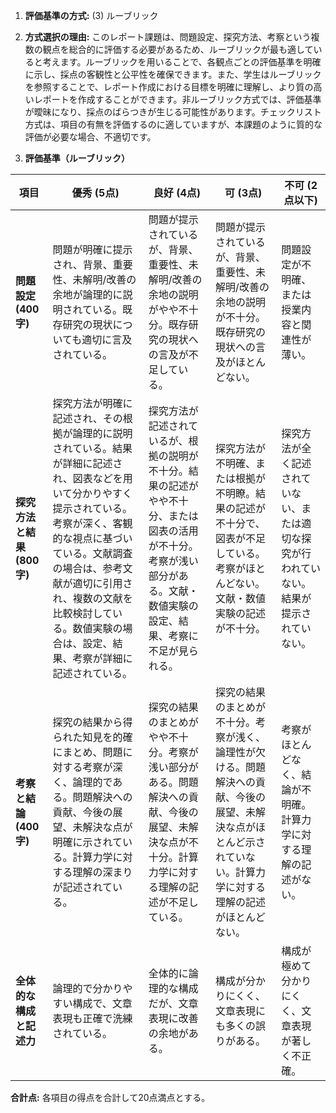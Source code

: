 1. **評価基準の方式:** (3) ルーブリック

2. **方式選択の理由:** このレポート課題は、問題設定、探究方法、考察という複数の観点を総合的に評価する必要があるため、ルーブリックが最も適していると考えます。ルーブリックを用いることで、各観点ごとの評価基準を明確に示し、採点の客観性と公平性を確保できます。また、学生はルーブリックを参照することで、レポート作成における目標を明確に理解し、より質の高いレポートを作成することができます。非ルーブリック方式では、評価基準が曖昧になり、採点のばらつきが生じる可能性があります。チェックリスト方式は、項目の有無を評価するのに適していますが、本課題のように質的な評価が必要な場合、不適切です。


3. **評価基準（ルーブリック）**

| 項目 | 優秀 (5点) | 良好 (4点) | 可 (3点) | 不可 (2点以下) |
|---|---|---|---|---|
| **問題設定 (400字)** | 問題が明確に提示され、背景、重要性、未解明/改善の余地が論理的に説明されている。既存研究の現状についても適切に言及されている。 | 問題が提示されているが、背景、重要性、未解明/改善の余地の説明がやや不十分。既存研究の現状への言及が不足している。 | 問題が提示されているが、背景、重要性、未解明/改善の余地の説明が不十分。既存研究の現状への言及がほとんどない。 | 問題設定が不明確、または授業内容と関連性が薄い。 |
| **探究方法と結果 (800字)** | 探究方法が明確に記述され、その根拠が論理的に説明されている。結果が詳細に記述され、図表などを用いて分かりやすく提示されている。考察が深く、客観的な視点に基づいている。文献調査の場合は、参考文献が適切に引用され、複数の文献を比較検討している。数値実験の場合は、設定、結果、考察が詳細に記述されている。 | 探究方法が記述されているが、根拠の説明が不十分。結果の記述がやや不十分、または図表の活用が不十分。考察が浅い部分がある。文献・数値実験の設定、結果、考察に不足が見られる。 | 探究方法が不明確、または根拠が不明瞭。結果の記述が不十分で、図表が不足している。考察がほとんどない。文献・数値実験の記述が不十分。 | 探究方法が全く記述されていない、または適切な探究が行われていない。結果が提示されていない。 |
| **考察と結論 (400字)** | 探究の結果から得られた知見を的確にまとめ、問題に対する考察が深く、論理的である。問題解決への貢献、今後の展望、未解決な点が明確に示されている。計算力学に対する理解の深まりが記述されている。 | 探究の結果のまとめがやや不十分。考察が浅い部分がある。問題解決への貢献、今後の展望、未解決な点が不十分。計算力学に対する理解の記述が不足している。 | 探究の結果のまとめが不十分。考察が浅く、論理性が欠ける。問題解決への貢献、今後の展望、未解決な点がほとんど示されていない。計算力学に対する理解の記述がほとんどない。 | 考察がほとんどなく、結論が不明確。計算力学に対する理解の記述がない。 |
| **全体的な構成と記述力** | 論理的で分かりやすい構成で、文章表現も正確で洗練されている。 | 全体的に論理的な構成だが、文章表現に改善の余地がある。 | 構成が分かりにくく、文章表現にも多くの誤りがある。 | 構成が極めて分かりにくく、文章表現が著しく不正確。 |


**合計点:** 各項目の得点を合計して20点満点とする。
